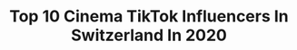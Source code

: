---
title: Top 10 Cinema TikTok Influencers In Switzerland In 2020
description: >-
  Find top cinema TikTok influencers in Switzerland in 2020. Most popular hashtags: #viral #switzerland #foryou #fyp.
platform: TikTok
hits: 11
text_top: Analyze the best TikTok profiles on inBeat.
text_bottom: Our database holds 11 TikTok influencers like this in Switzerland for you to collaborate.
profiles:
  - username: "andrewveluz"
    fullname: >-
      andrewveluz 
    bio: >-
      🇺🇸 🇵🇭 🇨🇭 Film Director | Cinematographer 🎬🎥🎞
    location: "Switzerland"
    followers: 4887
    engagement: 733
    commentsToLikes: 0.090660
    id: ckamnirqq512a0i78wgrsenzf
    verified: false
    hashtags: "#over30, #lipsync, #duet, #schweiz"
  - username: "daimset"
    fullname: >-
      Daimset
    bio: >-
      23yo 🎂 / Geneva🇨🇭/ Cinema lover ❤️ E-mail Pro: DaimsetPro@gmail.com
    location: "Switzerland"
    followers: 166700
    engagement: 1142
    commentsToLikes: 0.030961
    id: ck84mbdcxmwax0j78ucwkobzu
    verified: false
    hashtags: "#lachasseageneve, #switzerland, #mcdonalds, #funny"
  - username: "avrproductions"
    fullname: >-
      Andrew Resurreccion
    bio: >-
      Film Director | Cinematography
    location: "Switzerland"
    followers: 3827
    engagement: 477
    commentsToLikes: 0.022430
    id: ckbfftw6lap0m0j23p9gxouzm
    verified: false
    hashtags: "#cameraman, #panasonicgh5, #filmmaking, #cinematographer"
  - username: "alexandre_fpv"
    fullname: >-
      alexandre_fpv
    bio: >-
      Drone FPV Cinematic | Drone Video Creator
    location: "Switzerland"
    followers: 4066
    engagement: 845
    commentsToLikes: 0.025034
    id: ckc927rkhsn730j23h76xmsh1
    verified: false
    hashtags: "#fall, #freedom, #drone, #fpvdrone"
  - username: "loni_mv"
    fullname: >-
      👑King OF Repost👑
    bio: >-
      👑..King OF Repost..👑 Click The🔔
    location: "Switzerland"
    followers: 235792
    engagement: 1081
    commentsToLikes: 0.008340
    id: ck9sjq7hi4vxf0j7889bm3uzs
    verified: false
    hashtags: "#girl, #favmovie, #1minmovie, #movie"
  - username: "....pua"
    fullname: >-
      n a i r a シ
    bio: >-
      - 𝚒𝚝 𝚖𝚎𝚊𝚗𝚜 𝚏𝚕𝚘𝚠𝚎𝚛 - 𝗘𝗦𝗧-𝟮/𝟮𝟮 🌸 Join my group! ⬇️
    location: "Switzerland"
    followers: 128500
    engagement: 2678
    commentsToLikes: 0.037575
    id: ckac7l1c4evx30i78yo0h3qgl
    verified: false
    hashtags: "#foryou, #aesthetic, #viral, #trending"
  - username: "raixerofficial"
    fullname: >-
      Use code lost-raixer-ttv🔥🔥
    bio: >-
      🔥Creator Code🔥 🔥lost-raixer-ttv🔥 🔥Mein Twitch🔥
    location: "Switzerland"
    followers: 45900
    engagement: 1366
    commentsToLikes: 0.037772
    id: ckauu37quz27o0j23ibhhdc3z
    verified: false
    hashtags: "#foryou, #roadto50k, #montage, #fyp"
  - username: "wanderingcoatimundi"
    fullname: >-
      Coatimundi
    bio: >-
      World wanderer👀👽 Living in CH🇨🇭 All content is mine 🖌
    location: "Switzerland"
    followers: 7657
    engagement: 830
    commentsToLikes: 0.040389
    id: ckc1ze4zy33ai0j23mxbfio05
    verified: false
    hashtags: "#traveljapan, #nature, #fy, #swissalps"
  - username: "azyzthegoat"
    fullname: >-
      AzyzTheGoat
    bio: >-
      I’m in the ghetto .. RATATATAAA (👆🏽check my IG) RATATATAAA 🤗 🇮🇹🇲🇦 in 🇨🇭
    location: "Switzerland"
    followers: 13200
    engagement: 801
    commentsToLikes: 0.033216
    id: ckcpgmxzqh7gd0j23dw7wietv
    verified: false
    hashtags: "#tiktokarab, #savage, #swiss, #followmyinsta"
  - username: "zo0ko"
    fullname: >-
      Zo0ko
    bio: >-
      🇨🇭 Suisse Instagram: Zo0ko BIKE LIFE 😎
    location: "Switzerland"
    followers: 68100
    engagement: 958
    commentsToLikes: 0.016884
    id: ckadaw0hsk9730i78cmfwz3js
    verified: false
    hashtags: "#landscape, #ride, #biker, #switzerland"
---